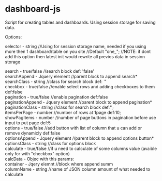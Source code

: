 # dashboard-js
Script for creating tables and dashboards.
Using session storage for saving data. 

Options:

selector - string
//Using for session storage name, needed if you using more then 1 dashboard/table on you site
//Default "one_";
//NOTE: if dont add this option then latest init would rewrite all previos data in session storage

search   - true/false  //search block def: 'false'<br>
searchAppend - Jquery element  //parent block to append search*<br>
searchClass  - string  //class for search block def: ''<br>
checkbox - true/false   //enable select rows and adding checkboxes to them  def:false<br>
pagination - true/false  //enable pagination def:false<br>
paginationAppend - Jquery element  //parent block to append pagination*  <br>
paginationClass  - string  //class for search block  def:'';<br>
itemsPerPage - number //number of rows at 1page def:10;<br>
showPagItems - number //number of page buttons in pagination before use input to put page def:5<br>
options - true/false //add button with list of column that u can add or remove dynamicly def:false<br>
optionsAppend - Jquery element  //parent block to append options button*<br>
optionsClass - string  //class for options block<br>
calculate - true/false //if u need to calculate of some columns value (avaible only for with "checkbox" option)<br>
calcData - Objec with this params:<br>
      container - Jqery elemnt //block where append summ <br>
      columnName - string //name of JSON column amount of what needed to calculate <br>

 
